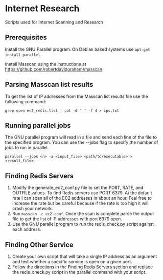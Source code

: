 # Internet Research
Scripts used for Internet Scanning and Research

## Prerequisites
Install the GNU Parallel program. On Debian based systems use `apt-get install parallel`.

Install Masscan using the instructions at https://github.com/robertdavidgraham/masscan

## Parsing Masscan list results
To get the list of IP addresses from the Masscan list results file use the following command:

	grep open ec2_redis.list | cut -d ' ' -f 4 > ips.txt

## Running parallel jobs
The GNU parallel program will read in a file and send each line of the file to the specified program. You can use the --jobs flag to specify the number of jobs to run in parallel.

	parallel --jobs <n> -a <input_file> <path/to/executable> > <result_file>


## Finding Redis Servers
1. Modify the generate_ec2_conf.py file to set the PORT, RATE, and OUTFILE values. To find Redis servers use PORT 6379. At the default rate I can scan all of the EC2 addresses in about an hour. Feel free to increase the rate but be careful because if the rate is too high it will crash your network.
2. Run `masscan -c ec2.conf`. Once the scan is complete parse the output file to get the list of IP addresses with port 6379 open.
3. Use the GNU parallel program to run the redis_check.py script against each address.

## Finding Other Service
1. Create your own script that will take a single IP address as an argument and test whether a specific service is open on a given port.
2. Follow the directions in the Finding Redis Servers section and replace the redis_check.py script in the parallel command with your script.

